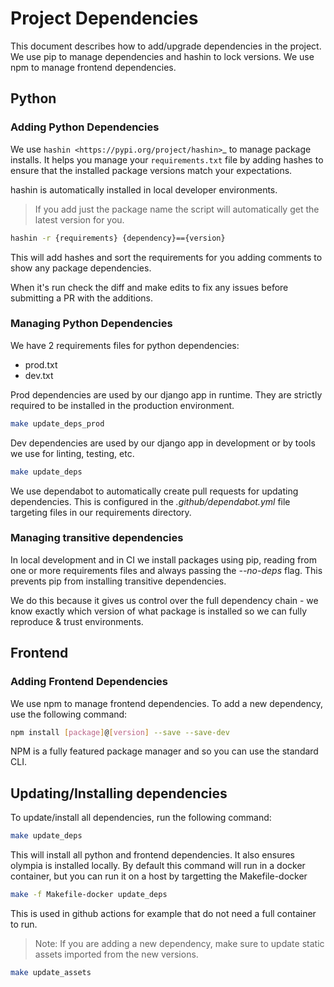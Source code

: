 # Project Dependencies

This document describes how to add/upgrade dependencies in the project.
We use pip to manage dependencies and hashin to lock versions. We use npm to manage frontend dependencies.

## Python

### Adding Python Dependencies

We use `hashin <https://pypi.org/project/hashin>`_ to manage package installs. It helps you manage your ``requirements.txt`` file by adding hashes to ensure that the installed package versions match your expectations.

hashin is automatically installed in local developer environments.

> If you add just the package name the script will automatically get the latest version for you.

```bash
hashin -r {requirements} {dependency}=={version}
```

This will add hashes and sort the requirements for you adding comments to
show any package dependencies.

When it's run check the diff and make edits to fix any issues before
submitting a PR with the additions.

### Managing Python Dependencies

We have 2 requirements files for python dependencies:

- prod.txt
- dev.txt

Prod dependencies are used by our django app in runtime.
They are strictly required to be installed in the production environment.

```bash
make update_deps_prod
```

Dev dependencies are used by our django app in development or by tools we use for linting, testing, etc.

```bash
make update_deps
```

We use dependabot to automatically create pull requests for updating dependencies. This is configured in the _.github/dependabot.yml_ file targeting files in our requirements directory.

### Managing transitive dependencies

In local development and in CI we install packages using pip, reading from one or more requirements files and always passing the _--no-deps_ flag.
This prevents pip from installing transitive dependencies.

We do this because it gives us control over the full dependency chain - we know exactly which version of what package is installed so we can fully reproduce & trust environments.

## Frontend

### Adding Frontend Dependencies

We use npm to manage frontend dependencies. To add a new dependency, use the following command:

```bash
npm install [package]@[version] --save --save-dev
```

NPM is a fully featured package manager and so you can use the standard CLI.

## Updating/Installing dependencies

To update/install all dependencies, run the following command:

```bash
make update_deps
```

This will install all python and frontend dependencies. It also ensures olympia is installed locally.
By default this command will run in a docker container, but you can run it on a host by targetting the Makefile-docker

```bash
make -f Makefile-docker update_deps
```

This is used in github actions for example that do not need a full container to run.

> Note: If you are adding a new dependency, make sure to update static assets imported from the new versions.

```bash
make update_assets
```
